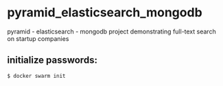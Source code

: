 # pyramid_elasticsearch_mongodb
pyramid - elasticsearch - mongodb project demonstrating full-text search on startup companies

## initialize passwords:
`$ docker swarm init`
